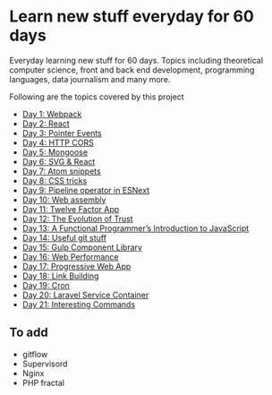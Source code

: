 # Learn new stuff everyday for 60 days
Everyday learning new stuff for 60 days. Topics including theoretical computer science, front and back end development, programming languages, data journalism and many more.

Following are the topics covered by this project

- [Day 1: Webpack](day-01-webpack/)
- [Day 2: React](day-02-react/)
- [Day 3: Pointer Events](day-03-pointer-events/)
- [Day 4: HTTP CORS](day-03-http-cors/)
- [Day 5: Mongoose](day-05-mongoose/)
- [Day 6: SVG & React](day-06-svg-react/)
- [Day 7: Atom snippets](day-07-atom-snippets/)
- [Day 8: CSS tricks](day-08-css-tricks/)
- [Day 9: Pipeline operator in ESNext](day-09-pipeline-operator/)
- [Day 10: Web assembly](day-10-web-assembly/)
- [Day 11: Twelve Factor App](day-11-twelve-factor-app/)
- [Day 12: The Evolution of Trust](day-12-the-evolution-of-trust/)
- [Day 13: A Functional Programmer’s Introduction to JavaScript](day-13-fp-intro-js/)
- [Day 14: Useful git stuff](day-14-useful-git-stuff/)
- [Day 15: Gulp Component Library](day-15-gulp-component-library/)
- [Day 16: Web Performance](day-16-web-performance/)
- [Day 17: Progressive Web App](day-17-pwa/)
- [Day 18: Link Building](day-18-link-building/)
- [Day 19: Cron](day-19-cron/)
- [Day 20: Laravel Service Container](day-20-laravel-service-container/)
- [Day 21: Interesting Commands](day-21-interesting-commands)

## To add

- gitflow
- Supervisord
- Nginx
- PHP fractal
